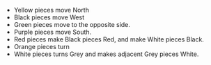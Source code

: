 - Yellow pieces move North
- Black pieces move West
- Green pieces move to the opposite side.
- Purple pieces move South.
- Red pieces make Black pieces Red, and make White pieces Black.
- Orange pieces turn
- White pieces turns Grey and makes adjacent Grey pieces White.